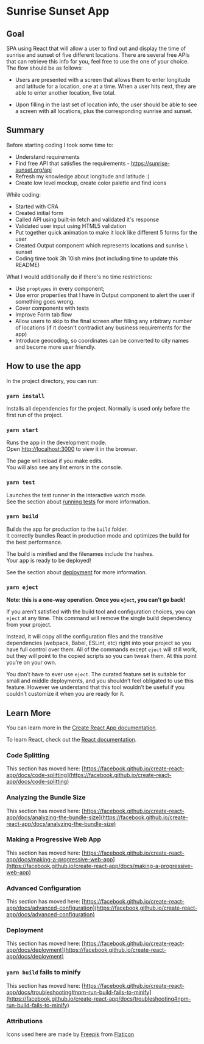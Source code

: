 # Sunrise Sunset App

## Goal
SPA using React that will allow a user to find out and display the time of sunrise and sunset of five different locations. There are several free APIs that can retrieve this info for you, feel free to use the one of your choice. The flow should be as follows:

- Users are presented with a screen that allows them to enter longitude and latitude for a location, one at a time. When a user hits next, they are able to enter another location, five total.

- Upon filling in the last set of location info, the user should be able to see a screen with all locations, plus the corresponding sunrise and sunset. 

## Summary

Before starting coding I took some time to:
- Understand requirements
- Find free API that satisfies the requirements - https://sunrise-sunset.org/api
- Refresh my knowledge about longitude and latitude :)
- Create low level mockup, create color palette and find icons

While coding:
- Started with CRA
- Created initial form
- Called API using built-in fetch and validated it's response
- Validated user input using HTML5 validation
- Put together quick animation to make it look like different 5 forms for the user
- Created Output component which represents locations and sunrise \ sunset
- Coding time took 3h 10ish mins (not including time to update this README)

What I would additionally do if there's no time restrictions:
- Use `proptypes` in every component;
- Use error properties that I have in Output component to alert the user if something goes wrong.
- Cover components with tests
- Improve Form tab flow
- Allow users to skip to the final screen after filling any arbitrary number of locations (if it doesn't contradict any business requirements for the app)
- Introduce geocoding, so coordinates can be converted to city names and become more user friendly.

## How to use the app

In the project directory, you can run:

### `yarn install`

Installs all dependencies for the project. Normally is used only before the first run of the project.

### `yarn start`

Runs the app in the development mode.\
Open [http://localhost:3000](http://localhost:3000) to view it in the browser.

The page will reload if you make edits.\
You will also see any lint errors in the console.

### `yarn test`

Launches the test runner in the interactive watch mode.\
See the section about [running tests](https://facebook.github.io/create-react-app/docs/running-tests) for more information.

### `yarn build`

Builds the app for production to the `build` folder.\
It correctly bundles React in production mode and optimizes the build for the best performance.

The build is minified and the filenames include the hashes.\
Your app is ready to be deployed!

See the section about [deployment](https://facebook.github.io/create-react-app/docs/deployment) for more information.

### `yarn eject`

**Note: this is a one-way operation. Once you `eject`, you can’t go back!**

If you aren’t satisfied with the build tool and configuration choices, you can `eject` at any time. This command will remove the single build dependency from your project.

Instead, it will copy all the configuration files and the transitive dependencies (webpack, Babel, ESLint, etc) right into your project so you have full control over them. All of the commands except `eject` will still work, but they will point to the copied scripts so you can tweak them. At this point you’re on your own.

You don’t have to ever use `eject`. The curated feature set is suitable for small and middle deployments, and you shouldn’t feel obligated to use this feature. However we understand that this tool wouldn’t be useful if you couldn’t customize it when you are ready for it.

## Learn More

You can learn more in the [Create React App documentation](https://facebook.github.io/create-react-app/docs/getting-started).

To learn React, check out the [React documentation](https://reactjs.org/).

### Code Splitting

This section has moved here: [https://facebook.github.io/create-react-app/docs/code-splitting](https://facebook.github.io/create-react-app/docs/code-splitting)

### Analyzing the Bundle Size

This section has moved here: [https://facebook.github.io/create-react-app/docs/analyzing-the-bundle-size](https://facebook.github.io/create-react-app/docs/analyzing-the-bundle-size)

### Making a Progressive Web App

This section has moved here: [https://facebook.github.io/create-react-app/docs/making-a-progressive-web-app](https://facebook.github.io/create-react-app/docs/making-a-progressive-web-app)

### Advanced Configuration

This section has moved here: [https://facebook.github.io/create-react-app/docs/advanced-configuration](https://facebook.github.io/create-react-app/docs/advanced-configuration)

### Deployment

This section has moved here: [https://facebook.github.io/create-react-app/docs/deployment](https://facebook.github.io/create-react-app/docs/deployment)

### `yarn build` fails to minify

This section has moved here: [https://facebook.github.io/create-react-app/docs/troubleshooting#npm-run-build-fails-to-minify](https://facebook.github.io/create-react-app/docs/troubleshooting#npm-run-build-fails-to-minify)


### Attributions

Icons used here are made by [Freepik](https://www.freepik.com) from [Flaticon](https://www.flaticon.com/)
